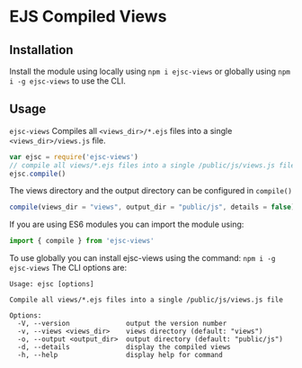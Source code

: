 
# EJS Compiled Views

## Installation
Install the module using locally using `npm i ejsc-views` or globally using `npm i -g ejsc-views` to use the CLI. 



## Usage
`ejsc-views` Compiles all `<views_dir>/*.ejs` files into a single `<views_dir>/views.js` file.

```javascript
var ejsc = require('ejsc-views')
// compile all views/*.ejs files into a single /public/js/views.js file
ejsc.compile() 
``` 

The views directory and the output directory can be configured in `compile()`

```javascript
compile(views_dir = "views", output_dir = "public/js", details = false)
```

If you are using ES6 modules you can import the module using:

```javascript
import { compile } from 'ejsc-views'
```


To use globally you can install ejsc-views using the command: `npm i -g  ejsc-views`
The CLI options are:

```
Usage: ejsc [options]

Compile all views/*.ejs files into a single /public/js/views.js file

Options:
  -V, --version              output the version number
  -v, --views <views_dir>    views directory (default: "views")
  -o, --output <output_dir>  output directory (default: "public/js")
  -d, --details              display the compiled views
  -h, --help                 display help for command
```


